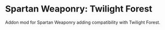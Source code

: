 # Spartan Weaponry: Twilight Forest
Addon mod for Spartan Weaponry adding compatibility with Twilight Forest.
